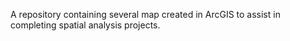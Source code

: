 A repository containing several map created in ArcGIS to assist in completing spatial analysis projects. 
